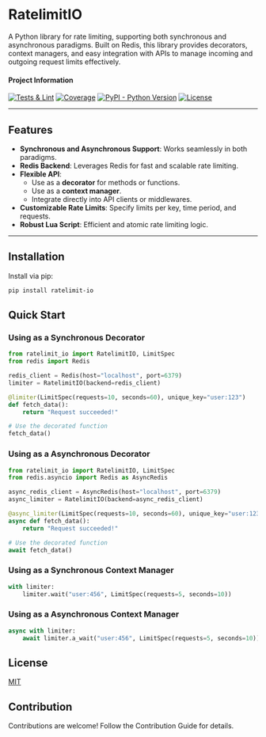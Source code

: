 # RatelimitIO

A Python library for rate limiting, supporting both synchronous and asynchronous paradigms. Built on Redis, this library provides decorators, context managers, and easy integration with APIs to manage incoming and outgoing request limits effectively.

#### Project Information
[![Tests & Lint](https://github.com/bagowix/ratelimit-io/actions/workflows/actions.yml/badge.svg)](https://github.com/bagowix/ratelimit-io/actions/workflows/actions.yml)
[![Coverage](https://img.shields.io/endpoint?url=https://gist.githubusercontent.com/bagowix/1ecff0cf19b2940c0053e79d41963602/raw/98e31937c460d2d16748cb11adc7ce80d77d9a94/ratelimit-io-coverage.json&style=flat)](https://gist.githubusercontent.com/bagowix/1ecff0cf19b2940c0053e79d41963602/raw/98e31937c460d2d16748cb11adc7ce80d77d9a94/ratelimit-io-coverage.json)
[![PyPI - Python Version](https://img.shields.io/pypi/pyversions/ratelimit-io)](https://pypi.org/project/ratelimit-io/)
[![License](https://img.shields.io/pypi/l/ratelimitio)](LICENSE)


---

## Features

- **Synchronous and Asynchronous Support**: Works seamlessly in both paradigms.
- **Redis Backend**: Leverages Redis for fast and scalable rate limiting.
- **Flexible API**:
  - Use as a **decorator** for methods or functions.
  - Use as a **context manager**.
  - Integrate directly into API clients or middlewares.
- **Customizable Rate Limits**: Specify limits per key, time period, and requests.
- **Robust Lua Script**: Efficient and atomic rate limiting logic.

---

## Installation

Install via pip:

```bash
pip install ratelimit-io
```

## Quick Start

### Using as a Synchronous Decorator

```python
from ratelimit_io import RatelimitIO, LimitSpec
from redis import Redis

redis_client = Redis(host="localhost", port=6379)
limiter = RatelimitIO(backend=redis_client)

@limiter(LimitSpec(requests=10, seconds=60), unique_key="user:123")
def fetch_data():
    return "Request succeeded!"

# Use the decorated function
fetch_data()
```

### Using as a Asynchronous Decorator

```python
from ratelimit_io import RatelimitIO, LimitSpec
from redis.asyncio import Redis as AsyncRedis

async_redis_client = AsyncRedis(host="localhost", port=6379)
async_limiter = RatelimitIO(backend=async_redis_client)

@async_limiter(LimitSpec(requests=10, seconds=60), unique_key="user:123")
async def fetch_data():
    return "Request succeeded!"

# Use the decorated function
await fetch_data()
```

### Using as a Synchronous Context Manager

```python
with limiter:
    limiter.wait("user:456", LimitSpec(requests=5, seconds=10))
```

### Using as a Asynchronous Context Manager

```python
async with limiter:
    await limiter.a_wait("user:456", LimitSpec(requests=5, seconds=10))
```

## License

[MIT](https://github.com/bagowix/ratelimit-io/blob/main/LICENSE)

## Contribution

Contributions are welcome! Follow the Contribution Guide for details.
